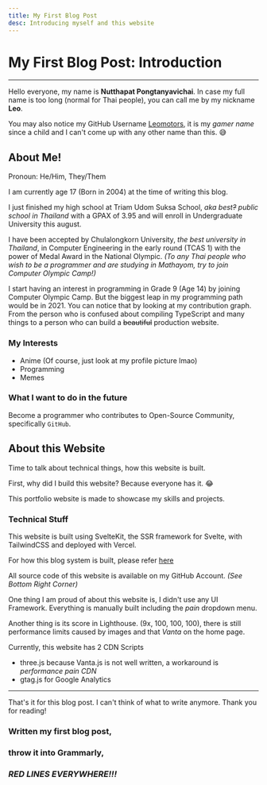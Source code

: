 ```yaml
---
title: My First Blog Post
desc: Introducing myself and this website
---
```


# My First Blog Post: Introduction

---

Hello everyone, my name is **Nutthapat Pongtanyavichai**.
In case my full name is too long (normal for Thai people), you can call me
by my nickname **Leo**.

You may also notice my GitHub Username [Leomotors](https://github.com/Leomotors),
it is my *gamer name* since a child and I can't come up with any other name than this. 😅

## About Me!

Pronoun: He/Him, They/Them

I am currently age 17 (Born in 2004) at the time of writing this blog.

I just finished my high school at Triam Udom Suksa School, *aka best~~?~~ public
school in Thailand* with a GPAX of 3.95 and will enroll in Undergraduate University this august.

I have been accepted by Chulalongkorn University, *the best university in Thailand*,
in Computer Engineering in the early round (TCAS 1) with the power of Medal Award in the National Olympic.
*(To any Thai people who wish to be a programmer and are studying in Mathayom,
try to join Computer Olympic Camp!)*

I start having an interest in programming in Grade 9 (Age 14) by joining Computer
Olympic Camp. But the biggest leap in my programming path would be in 2021.
You can notice that by looking at my contribution graph. From the person who
is confused about compiling TypeScript and many things to a person who can build
a ~~beautiful~~ production website.

### My Interests

- Anime (Of course, just look at my profile picture lmao)
- Programming
- Memes

### What I want to do in the future

Become a programmer who contributes to Open-Source Community, specifically `GitHub`.

## About this Website

Time to talk about technical things, how this website is built.

First, why did I build this website? Because everyone has it. 😂

This portfolio website is made to showcase my skills and projects.

### Technical Stuff

This website is built using SvelteKit, the SSR framework for Svelte,
with TailwindCSS and deployed with Vercel.

For how this blog system is built, please refer [here](/blog/testing)

All source code of this website is available on my GitHub Account. *(See Bottom Right Corner)*

One thing I am proud of about this website is, I didn't use any UI Framework.
Everything is manually built including the *pain* dropdown menu.

Another thing is its score in Lighthouse. (9x, 100, 100, 100), there is still
performance limits caused by images and that *Vanta* on the home page.

Currently, this website has 2 CDN Scripts
- three.js because Vanta.js is not well written, a workaround is *performance pain CDN*
- gtag.js for Google Analytics

---

That's it for this blog post. I can't think of what to write anymore.
Thank you for reading!


### Written my first blog post,

### throw it into Grammarly,

### ***RED LINES EVERYWHERE!!!***
